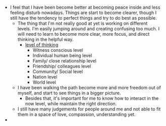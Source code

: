 - I feel that I have been become better at becoming peace inside and less feeling disturb nowadays. Things are start to become clearer, though I still have the tendency to perfect things and try to do best as possible.
    - The thing that I'm not really good at yet is working on different levels. I'm easily jumping around and creating confusing too much. I will need to learn to become more clear, more focus, and direct thinking in the helpful way.
        - [level of thinking](<level of thinking.md>)
            - Witness conscious level
            - Individual human being level
            - Family/ close relationship level
            - Friendship/ colleagues level
            - Community/ Social level
            - Nation level
            - World level
    - I have been walking the path become more and more freedom out of myself, and start to see things in a bigger picture.
        - Besides that, it's important for me to know how to interact in the now level, while maintain the right direction.
    - I still have many judgements for people around me and not able to fit them in a space of love, compassion, understanding yet.
- 
